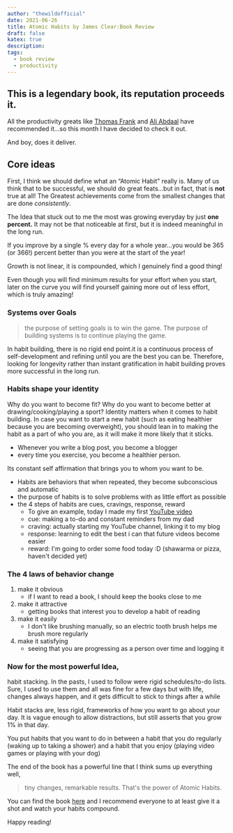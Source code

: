 ```yaml
---
author: "thewildofficial"
date: 2021-06-26
title: Atomic Habits by James Clear:Book Review
draft: false
katex: true
description: 
tags: 
  - book review
  - productivity
---
```

## This is a legendary book, its reputation proceeds it.
All the productivity greats like [Thomas Frank](https://www.youtube.com/user/electrickeye91) and [Ali Abdaal]( https://www.youtube.com/c/aliabdaal/videos) have recommended it…so this month I have decided to check it out.

And boy, does it deliver.

## Core ideas
First, I think we should define what an “Atomic Habit” really is.
Many of us think that to be successful, we should do great feats…but in fact, that is **not** true at all!
The Greatest achievements come from the smallest changes that are done *consistently*.

The Idea that stuck out to me the most was growing everyday by just **one percent.** It may not be that noticeable at first, but it is indeed meaningful in the long run.

If you improve by a single % every day for a whole year…you would be 365 (or 366!) percent better than you were at the start of the year!

Growth is not linear, it is compounded, which I genuinely find a good thing!

Even though you will find minimum results for your effort when you start, later on the curve you will find yourself gaining more out of less effort, which is truly amazing!

### Systems over Goals
> the purpose of setting goals is to win the game. The purpose of building systems is to continue playing the game.

In habit building, there is no rigid end point.it is a continuous process of self-development and refining until you are the best you can be.
Therefore, looking for longevity rather than instant gratification in habit building proves more successful in the long run.
### Habits shape your identity
Why do you want to become fit? Why do you want to become better at drawing/cooking/playing a sport?
Identity matters when it comes to habit building. In case you want to start a new habit (such as eating healthier because you are becoming overweight), you should lean in to making the habit as a part of who you are, as it will make it more likely that it sticks.

- Whenever you write a blog post, you become a blogger
- every time you exercise, you become a healthier person.

Its constant self affirmation that brings you to whom you want to be.


- Habits are behaviors that when repeated, they become subconscious and automatic
- the purpose of habits is to solve problems with as little effort as possible
- the 4 steps of habits are cues, cravings, response, reward
	- To give an example, today I made my first [YouTube video](https://www.youtube.com/watch?v=B9QE3Snono8)
	- cue: making a to-do and constant reminders from my dad 
	- craving: actually starting my YouTube channel, linking it to my blog
	- response: learning to edit the best i can that future videos become easier
	- reward: I'm going to order some food today :D (shawarma or pizza, haven't decided yet)
 
 ### The 4 laws of behavior change
 1) make it obvious
	 - if I want to read a book, I should keep the books close to me
2) make it attractive
	- getting books that interest you to develop a habit of reading
3) make it easily
	- I don't like brushing manually, so an electric tooth brush helps me brush more regularly
4) make it satisfying
	- seeing that you are progressing as a person over time and logging it

### Now for the most powerful Idea,
habit stacking.
In the pasts, I used to follow were rigid schedules/to-do lists.
Sure, I used to use them and all was fine for a few days but with life, changes always happen, and it gets difficult to stick to things after a while

Habit stacks are, less rigid, frameworks of how you want to go about your day. It is vague enough to allow distractions, but still asserts that you grow 1% in that day.

You put habits that you want to do in between a habit that you do regularly (waking up to taking a shower) and a habit that you enjoy (playing video games or playing with your dog)


The end of the book has a powerful line that I think sums up everything well,
> tiny changes, remarkable results. That's the power of Atomic Habits.


You can find the book [here](https://www.amazon.com/Atomic-Habits-Proven-Build-Break/dp/0735211299) and I recommend everyone to at least give it a shot and watch your habits compound.


Happy reading!